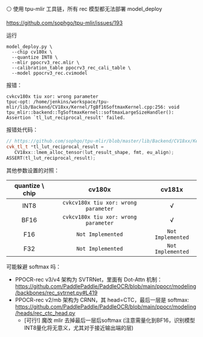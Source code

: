 ⚪ 使用 tpu-mlir 工具链，所有 rec 模型都无法部署 model_deploy

https://github.com/sophgo/tpu-mlir/issues/193

运行

```shell
model_deploy.py \
  --chip cv180x \
  --quantize INT8 \
  --mlir ppocrv3_rec.mlir \
  --calibration_table ppocrv3_rec_cali_table \
  --model ppocrv3_rec.cvimodel
```

报错：

```
cvkcv180x tiu xor: wrong parameter
tpuc-opt: /home/jenkins/workspace/tpu-mlir/lib/Backend/CV18xx/Kernel/TgBf16SoftmaxKernel.cpp:256: void tpu_mlir::backend::TgSoftmaxKernel::softmaxLargeSizeHandler(): Assertion `tl_lut_reciprocal_result' failed.
```

报错处代码：

```cpp
// https://github.com/sophgo/tpu-mlir/blob/master/lib/Backend/CV18xx/Kernel/TgBf16SoftmaxKernel.cpp
cvk_tl_t *tl_lut_reciprocal_result =
   CV18xx::lmem_alloc_tensor(lut_result_shape, fmt, eu_align);
ASSERT(tl_lut_reciprocal_result);
```

其他参数设置的对照：

| quantize \ chip | cv180x | cv181x |
| :-: | :-: | :-: |
| INT8 | `cvkcv180x tiu xor: wrong parameter` | √ |
| BF16 | `cvkcv180x tiu xor: wrong parameter` | √ |
|  F16 | `Not Implemented` | `Not Implemented` |
|  F32 | `Not Implemented` | `Not Implemented` |

可能躲避 softmax 吗：

- PPOCR-rec v3/v4 架构为 SVTRNet，里面有 Dot-Attn 机制：https://github.com/PaddlePaddle/PaddleOCR/blob/main/ppocr/modeling/backbones/rec_svtrnet.py#L419
- PPOCR-rec v2/mb 架构为 CRNN，其 head=CTC，最后一层是 softmax: https://github.com/PaddlePaddle/PaddleOCR/blob/main/ppocr/modeling/heads/rec_ctc_head.py
  - [可行!] 魔改 mlir 去掉最后一层后softmax (注意需量化到BF16，识别模型INT8量化将无意义，尤其对于接近输出端的层)
